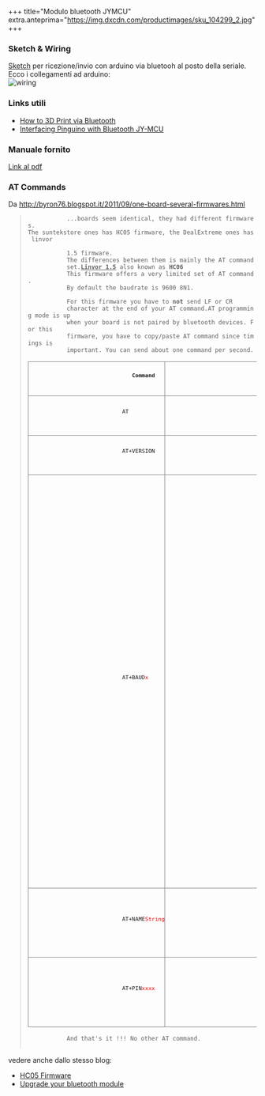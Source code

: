 +++
title="Modulo bluetooth JYMCU"
extra.anteprima="https://img.dxcdn.com/productimages/sku_104299_2.jpg"
+++
### Sketch & Wiring

<div>

[Sketch](http://www.fablabimperia.wiki/w/images/1/15/Bluetooth.ino) per
ricezione/invio con arduino via bluetooh al posto della seriale.\
Ecco i collegamenti ad arduino:\
![wiring](Arduinobluetooth.png "fig:wiring")

### Links utili

-   [How to 3D Print via Bluetooth](http://reprap.org/wiki/Jy-mcu)
-   [Interfacing Pinguino with Bluetooth
    JY-MCU](http://wiki.pinguino.cc/index.php/Interfacing_with_Bluetooth_JY-MCU)

### Manuale fornito

<div>

[Link al
pdf](http://www.fablabimperia.wiki/w/images/8/80/BT_manual-1-.pdf)

<div>
<div>

### AT Commands

Da <http://byron76.blogspot.it/2011/09/one-board-several-firmwares.html>

> `           ...boards seem identical, they had different firmwares. `\
> `The suntekstore ones has HC05 firmware, the DealExtreme ones has linvor`
>
> `           1.5 firmware.`\
> `           The differences between them is mainly the AT command`\
> `           set.`<b><u>`Linvor 1.5`</u>` `</b>`also known as `<b>`HC06`</b>\
> `           This firmware offers a very limited set of AT command.`\
> `           By default the baudrate is 9600 8N1.`
>
> `           For this firmware you have to `<b>`not `</b>`send LF or CR`\
> `           character at the end of your AT command.AT programming mode is up`\
> `           when your board is not paired by bluetooth devices. For this`\
> `           firmware, you have to copy/paste AT command since timings is`\
> `           important. You can send about one command per second.`
>
> <table cellpadding="2" cellspacing="0">
> <tr>
> <td style="border-bottom-width:1pt;border-style:solid none solid solid;border-bottom-color:rgb(128,128,128);border-left-width:1pt;border-left-color:rgb(128,128,128);border-top-width:1pt;border-top-color:rgb(128,128,128);padding:0.05cm 0cm 0.05cm 0.05cm" width="127">
> <div align="center" style="border:none;padding:0cm">
>
> `                       `<span style="font-family:Courier"><span style="font-size:small"><b>`Command`</b></span></span>\
> `                   `
>
> </div>
> </td>
> <td style="border-bottom-width:1pt;border-style:solid none solid solid;border-bottom-color:rgb(128,128,128);border-left-width:1pt;border-left-color:rgb(128,128,128);border-top-width:1pt;border-top-color:rgb(128,128,128);padding:0.05cm 0cm 0.05cm 0.05cm" width="148">
> <div align="center" style="border:none;padding:0cm">
>
> `                       `<span style="font-family:Courier"><span style="font-size:small"><b>`Response`</b></span></span>\
> `                   `
>
> </div>
> </td>
> <td style="border:1pt solid rgb(128,128,128);padding:0.05cm" width="327">
> <div align="center" style="border:none;padding:0cm">
>
> `                       `<span style="font-family:Courier"><span style="font-size:small"><b>`Note`</b></span></span>\
> `                   `
>
> </div>
> </td>
> </tr>
> <tr>
> <td style="border-bottom-width:1pt;border-style:none none solid solid;border-bottom-color:rgb(128,128,128);border-left-width:1pt;border-left-color:rgb(128,128,128);padding:0cm 0cm 0.05cm 0.05cm" width="127">
> <div style="border:none;padding:0cm">
>
> `                       `<span style="font-family:Courier"><span style="font-size:small">`AT`</span></span>\
> `                   `
>
> </div>
> </td>
> <td style="border-bottom-width:1pt;border-style:none none solid solid;border-bottom-color:rgb(128,128,128);border-left-width:1pt;border-left-color:rgb(128,128,128);padding:0cm 0cm 0.05cm 0.05cm" width="148">
> <div style="border:none;padding:0cm">
>
> `                       `<span style="font-family:Courier"><span style="font-size:small">`OK`</span></span>\
> `                   `
>
> </div>
> </td>
> <td style="border-bottom-width:1pt;border-style:none solid solid;border-bottom-color:rgb(128,128,128);border-left-width:1pt;border-left-color:rgb(128,128,128);border-right-width:1pt;border-right-color:rgb(128,128,128);padding:0cm 0.05cm 0.05cm" width="327">
> <div style="border:none;padding:0cm">
>
> `                       `<span style="font-family:Courier"><span style="font-size:small">`Usefull to check connection and `\
> `                        baudrate`</span></span>\
> `                   `
>
> </div>
> </td>
> </tr>
> <tr>
> <td style="border-bottom-width:1pt;border-style:none none solid solid;border-bottom-color:rgb(128,128,128);border-left-width:1pt;border-left-color:rgb(128,128,128);padding:0cm 0cm 0.05cm 0.05cm" width="127">
> <div style="border:none;padding:0cm">
>
> `                       `<span style="font-family:Courier"><span style="font-size:small">`AT+VERSION`</span></span>\
> `                   `
>
> </div>
> </td>
> <td style="border-bottom-width:1pt;border-style:none none solid solid;border-bottom-color:rgb(128,128,128);border-left-width:1pt;border-left-color:rgb(128,128,128);padding:0cm 0cm 0.05cm 0.05cm" width="148">
> <div style="border:none;padding:0cm">
>
> `                       `<span style="font-family:Courier"><span style="font-size:small">`Linvor1.5`</span></span>\
> `                   `
>
> </div>
> </td>
> <td style="border-bottom-width:1pt;border-style:none solid solid;border-bottom-color:rgb(128,128,128);border-left-width:1pt;border-left-color:rgb(128,128,128);border-right-width:1pt;border-right-color:rgb(128,128,128);padding:0cm 0.05cm 0.05cm" width="327">
> <div style="border:none;padding:0cm">
>
> `                       `<span style="font-family:Courier"><span style="font-size:small">`Get the version of the`\
> `                       module`</span></span>\
> `                   `
>
> </div>
> </td>
> </tr>
> <tr>
> <td style="border-bottom-width:1pt;border-style:none none solid solid;border-bottom-color:rgb(128,128,128);border-left-width:1pt;border-left-color:rgb(128,128,128);padding:0cm 0cm 0.05cm 0.05cm" width="127">
> <div style="border:none;padding:0cm">
>
> `                       `<span style="font-family:Courier"><span style="font-size:small">`AT+BAUD`<span style="color:red">`x`</span></span></span>\
> `                   `
>
> </div>
> </td>
> <td style="border-bottom-width:1pt;border-style:none none solid solid;border-bottom-color:rgb(128,128,128);border-left-width:1pt;border-left-color:rgb(128,128,128);padding:0cm 0cm 0.05cm 0.05cm" width="148">
> <div style="border:none;padding:0cm">
>
> `                       `<span style="font-family:Courier"><span style="font-size:small">`OK`<span style="color:rgb(255,204,0)">`yyyy`</span></span></span>\
> `                   `
>
> </div>
> </td>
> <td style="border-bottom-width:1pt;border-style:none solid solid;border-bottom-color:rgb(128,128,128);border-left-width:1pt;border-left-color:rgb(128,128,128);border-right-width:1pt;border-right-color:rgb(128,128,128);padding:0cm 0.05cm 0.05cm" width="327">
> <div style="border:none;padding:0cm">
>
> `                       `<span style="font-family:Courier"><span style="font-size:small">`Set the baudrate :`</span></span>\
> `                   `
>
> </div>
> <div style="border:none;padding:0cm">
>
> `                       `<span style="color:red"><span style="font-family:Courier"><span style="font-size:small">`x`</span></span></span>` `<span style="font-family:Courier"><span style="font-size:small">`can`\
> `                       take the following values :`</span></span>\
> `                   `
>
> </div>
>
> -   <div style="border:none;padding:0cm">
>
>     `                               `<span style="color:red"><span style="font-family:Courier"><span style="font-size:x-small">`1`</span></span></span>` `<span style="font-family:Courier"><span style="font-size:x-small">`for `</span></span><span style="color:rgb(255,204,0)"><span style="font-family:Courier"><span style="font-size:x-small">`1200`</span></span></span><span style="color:blue"><span style="font-family:Courier"><span style="font-size:x-small">` `</span></span></span><span style="font-family:Courier"><span style="font-size:x-small">`bps `</span></span>\
>     `                           `
>
>     </div>
> -   <div style="border:none;padding:0cm">
>
>     `                               `<span style="color:red"><span style="font-family:Courier"><span style="font-size:x-small">`2`</span></span></span>` `\
>     `                                  `<span style="color:rgb(255,204,0)"><span style="font-family:Courier"><span style="font-size:x-small">`2400`</span></span></span><span style="color:blue"><span style="font-family:Courier"><span style="font-size:x-small">` `</span></span></span><span style="font-family:Courier"><span style="font-size:x-small">`bps`</span></span>\
>     `                           `
>
>     </div>
> -   <div style="border:none;padding:0cm">
>
>     `                               `<span style="color:red"><span style="font-family:Courier"><span style="font-size:x-small">`3`</span></span></span>`  `\
>     `                                 `<span style="color:rgb(255,204,0)"><span style="font-family:Courier"><span style="font-size:x-small">`4800`</span></span></span><span style="color:blue"><span style="font-family:Courier"><span style="font-size:x-small">` `</span></span></span><span style="font-family:Courier"><span style="font-size:x-small">`bps `</span></span>\
>     `                           `
>
>     </div>
> -   <div style="border:none;padding:0cm">
>
>     `                               `<span style="color:red"><span style="font-family:Courier"><span style="font-size:x-small">`4`</span></span></span>`  `\
>     `                                 `<span style="color:rgb(255,204,0)"><span style="font-family:Courier"><span style="font-size:x-small">`9600`</span></span></span><span style="color:blue"><span style="font-family:Courier"><span style="font-size:x-small">` `</span></span></span><span style="font-family:Courier"><span style="font-size:x-small">`bps `</span></span>\
>     `                           `
>
>     </div>
> -   <div style="border:none;padding:0cm">
>
>     `                               `<span style="color:red"><span style="font-family:Courier"><span style="font-size:x-small">`5`</span></span></span>`  `\
>     `                                `<span style="color:rgb(255,204,0)"><span style="font-family:Courier"><span style="font-size:x-small">`19200`</span></span></span><span style="color:blue"><span style="font-family:Courier"><span style="font-size:x-small">` `</span></span></span><span style="font-family:Courier"><span style="font-size:x-small">`bps `</span></span>\
>     `                           `
>
>     </div>
> -   <div style="border:none;padding:0cm">
>
>     `                               `<span style="color:red"><span style="font-family:Courier"><span style="font-size:x-small">`6`</span></span></span>`  `\
>     `                                `<span style="color:rgb(255,204,0)"><span style="font-family:Courier"><span style="font-size:x-small">`38400`</span></span></span><span style="color:blue"><span style="font-family:Courier"><span style="font-size:x-small">` `</span></span></span><span style="font-family:Courier"><span style="font-size:x-small">`bps `</span></span>\
>     `                           `
>
>     </div>
> -   <div style="border:none;padding:0cm">
>
>     `                               `<span style="color:red"><span style="font-family:Courier"><span style="font-size:x-small">`7`</span></span></span>`  `\
>     `                                `<span style="color:rgb(255,204,0)"><span style="font-family:Courier"><span style="font-size:x-small">`57600`</span></span></span><span style="color:blue"><span style="font-family:Courier"><span style="font-size:x-small">` `</span></span></span><span style="font-family:Courier"><span style="font-size:x-small">`bps `</span></span>\
>     `                           `
>
>     </div>
> -   <div style="border:none;padding:0cm">
>
>     `                               `<span style="color:red"><span style="font-family:Courier"><span style="font-size:x-small">`8`</span></span></span>`   `<span style="color:rgb(255,204,0)"><span style="font-family:Courier"><span style="font-size:x-small">`115200`</span></span></span><span style="color:blue"><span style="font-family:Courier"><span style="font-size:x-small">` `</span></span></span><span style="font-family:Courier"><span style="font-size:x-small">`bps `</span></span>\
>     `                           `
>
>     </div>
> -   <div style="border:none;padding:0cm">
>
>     `                               `<span style="color:red"><span style="font-family:Courier"><span style="font-size:x-small">`9`</span></span></span>`   `<span style="color:rgb(255,204,0)"><span style="font-family:Courier"><span style="font-size:x-small">`230400`</span></span></span><span style="color:blue"><span style="font-family:Courier"><span style="font-size:x-small">` `</span></span></span><span style="font-family:Courier"><span style="font-size:x-small">`bps `</span></span>\
>     `                           `
>
>     </div>
> -   <div style="border:none;padding:0cm">
>
>     `                               `<span style="color:red"><span style="font-family:Courier"><span style="font-size:x-small">`A`</span></span></span>`   `<span style="color:rgb(255,204,0)"><span style="font-family:Courier"><span style="font-size:x-small">`460800`</span></span></span><span style="color:blue"><span style="font-family:Courier"><span style="font-size:x-small">` `</span></span></span><span style="font-family:Courier"><span style="font-size:x-small">`bps `</span></span>\
>     `                           `
>
>     </div>
> -   <div style="border:none;padding:0cm">
>
>     `                               `<span style="color:red"><span style="font-family:Courier"><span style="font-size:x-small">`B`</span></span></span>`   `<span style="color:rgb(255,204,0)"><span style="font-family:Courier"><span style="font-size:x-small">`921600`</span></span></span><span style="color:blue"><span style="font-family:Courier"><span style="font-size:x-small">` `</span></span></span><span style="font-family:Courier"><span style="font-size:x-small">`bps `</span></span>\
>     `                           `
>
>     </div>
> -   <div style="border:none;padding:0cm">
>
>     `                               `<span style="color:red"><span style="font-family:Courier"><span style="font-size:x-small">`C`</span></span></span>`  `<span style="color:rgb(255,204,0)"><span style="font-family:Courier"><span style="font-size:x-small">`1382400`</span></span></span><span style="color:blue"><span style="font-family:Courier"><span style="font-size:x-small">` `</span></span></span><span style="font-family:Courier"><span style="font-size:x-small">`bps`</span></span>\
>     `                           `
>
>     </div>
>
> </td>
> </tr>
> <tr>
> <td style="border-bottom-width:1pt;border-style:none none solid solid;border-bottom-color:rgb(128,128,128);border-left-width:1pt;border-left-color:rgb(128,128,128);padding:0cm 0cm 0.05cm 0.05cm" width="127">
> <div style="border:none;padding:0cm">
>
> `                       `<span style="font-family:Courier"><span style="font-size:small">`AT+NAME`<span style="color:red">`String`</span></span></span>\
> `                   `
>
> </div>
> </td>
> <td style="border-bottom-width:1pt;border-style:none none solid solid;border-bottom-color:rgb(128,128,128);border-left-width:1pt;border-left-color:rgb(128,128,128);padding:0cm 0cm 0.05cm 0.05cm" width="148">
> <div style="border:none;padding:0cm">
>
> `                       `<span style="font-family:Courier"><span style="font-size:small">`OKsetname`</span></span>\
> `                   `
>
> </div>
> </td>
> <td style="border-bottom-width:1pt;border-style:none solid solid;border-bottom-color:rgb(128,128,128);border-left-width:1pt;border-left-color:rgb(128,128,128);border-right-width:1pt;border-right-color:rgb(128,128,128);padding:0cm 0.05cm 0.05cm" width="327">
> <div style="border:none;padding:0cm">
>
> `                       `<span style="font-family:Courier"><span style="font-size:small">`Change bluetooth device name`\
> `                       :`</span></span>\
> `                   `
>
> </div>
> <div style="border:none;padding:0cm">
>
> `                       `<span style="font-family:Courier"><span style="font-size:small">`String can be any string you want !`\
> `                       be creative !! (20 characters limited)`</span></span>\
> `                   `
>
> </div>
> </td>
> </tr>
> <tr>
> <td style="border-bottom-width:1pt;border-style:none none solid solid;border-bottom-color:rgb(128,128,128);border-left-width:1pt;border-left-color:rgb(128,128,128);padding:0cm 0cm 0.05cm 0.05cm" width="127">
> <div style="border:none;padding:0cm">
>
> `                       `<span style="font-family:Courier"><span style="font-size:small">`AT+PIN`<span style="color:red">`xxxx`</span></span></span>\
> `                   `
>
> </div>
> </td>
> <td style="border-bottom-width:1pt;border-style:none none solid solid;border-bottom-color:rgb(128,128,128);border-left-width:1pt;border-left-color:rgb(128,128,128);padding:0cm 0cm 0.05cm 0.05cm" width="148">
> <div style="border:none;padding:0cm">
>
> `                       `<span style="font-family:Courier"><span style="font-size:small">`OKsetpin`</span></span>\
> `                   `
>
> </div>
> </td>
> <td style="border-bottom-width:1pt;border-style:none solid solid;border-bottom-color:rgb(128,128,128);border-left-width:1pt;border-left-color:rgb(128,128,128);border-right-width:1pt;border-right-color:rgb(128,128,128);padding:0cm 0.05cm 0.05cm" width="327">
> <div style="border:none;padding:0cm">
>
> `                       `<span style="font-family:Courier"><span style="font-size:small">`Set the bluetooth pincode`\
> `                       :`</span></span>\
> `                   `
>
> </div>
> <div style="border:none;padding:0cm">
>
> `                       `<span style="color:red"><span style="font-family:Courier"><span style="font-size:small">`1234`</span></span></span>` `<span style="font-family:Courier"><span style="font-size:small">`by`\
> `                       default`</span></span>\
> `                   `
>
> </div>
> </td>
> </tr>
> </table>
> <div>
>
> `           And that's it !!! No other AT command.`\
> `       `
>
> </div>

vedere anche dallo stesso blog:

-   [HC05
    Firmware](http://byron76.blogspot.it/2011/09/hc05-firmware.html)
-   [Upgrade your bluetooth
    module](http://byron76.blogspot.it/2011/09/upgrade-your-bluetooth-module.html)
